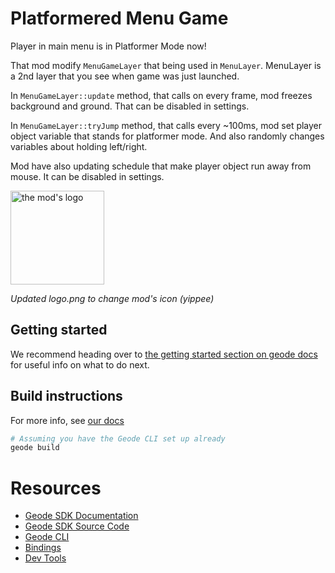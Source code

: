 # Platformered Menu Game
Player in main menu is in Platformer Mode now!

That mod modify `MenuGameLayer` that being used in `MenuLayer`.
MenuLayer is a 2nd layer that you see when game was just launched.

In `MenuGameLayer::update` method, that calls on every frame, mod freezes background and ground. That can be disabled in settings.

In `MenuGameLayer::tryJump` method, that calls every ~100ms, mod set player object variable that stands for platformer mode. And also randomly changes variables about holding left/right.

Mod have also updating schedule that make player object run away from mouse. It can be disabled in settings.

<img src="logo.png" width="150" alt="the mod's logo" />

*Updated logo.png to change mod's icon (yippee)*

## Getting started
We recommend heading over to [the getting started section on geode docs](https://docs.geode-sdk.org/getting-started/) for useful info on what to do next.

## Build instructions
For more info, see [our docs](https://docs.geode-sdk.org/getting-started/create-mod#build)
```sh
# Assuming you have the Geode CLI set up already
geode build
```

# Resources
* [Geode SDK Documentation](https://docs.geode-sdk.org/)
* [Geode SDK Source Code](https://github.com/geode-sdk/geode/)
* [Geode CLI](https://github.com/geode-sdk/cli)
* [Bindings](https://github.com/geode-sdk/bindings/)
* [Dev Tools](https://github.com/geode-sdk/DevTools)
